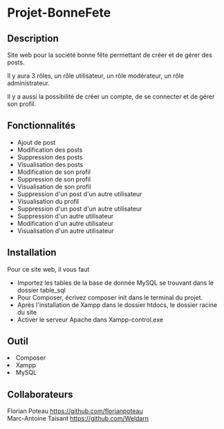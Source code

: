 # Projet-BonneFete

## Description

Site web pour la société bonne fête permettant de créer et de gérer des posts.

Il y aura 3 rôles, un rôle utilisateur, un rôle modérateur, un rôle administrateur.

Il y a aussi la possibilité de créer un compte, de se connecter et de gérer son profil.

## Fonctionnalités

<ul>

<li>Ajout de post</li>
<li>Modification des posts</li>
<li>Suppression des posts</li>
<li>Visualisation des posts</li>
<li>Modification de son profil</li>
<li>Suppression de son profil</li>
<li>Visualisation de son profil</li>
<li>Suppression d'un post d'un autre utilisateur</li>
<li>Visualisation du profil</li>
<li>Suppression d'un post d'un autre utilisateur</li>
<li>Suppression d'un autre utilisateur</li>
<li>Modification d'un autre utilisateur</li>
<li>Visualisation d'un autre utilisateur</li>

</ul>

## Installation

Pour ce site web, il vous faut

<ul>

<li>Importez les tables de la base de donnée MySQL se trouvant dans le dossier table_sql</li>

<li>Pour Composer, écrivez composer init dans le terminal du projet.</li>

<li>Après l'installation de Xampp dans le dossier htdocs, le dossier racine du site</li>

<li>Activer le serveur Apache dans Xampp-control.exe</li>

</ul>

## Outil

<li>Composer</li>
<li>Xampp</li>
<li>MySQL</li>

## Collaborateurs

Florian Poteau https://github.com/florianpoteau
<br>
Marc-Antoine Taisant https://github.com/Weldarn
